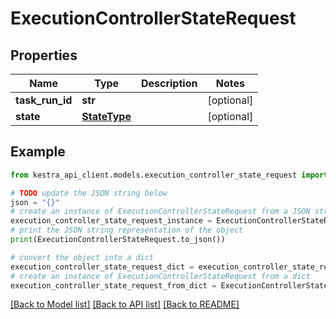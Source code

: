 # ExecutionControllerStateRequest


## Properties

Name | Type | Description | Notes
------------ | ------------- | ------------- | -------------
**task_run_id** | **str** |  | [optional] 
**state** | [**StateType**](StateType.md) |  | [optional] 

## Example

```python
from kestra_api_client.models.execution_controller_state_request import ExecutionControllerStateRequest

# TODO update the JSON string below
json = "{}"
# create an instance of ExecutionControllerStateRequest from a JSON string
execution_controller_state_request_instance = ExecutionControllerStateRequest.from_json(json)
# print the JSON string representation of the object
print(ExecutionControllerStateRequest.to_json())

# convert the object into a dict
execution_controller_state_request_dict = execution_controller_state_request_instance.to_dict()
# create an instance of ExecutionControllerStateRequest from a dict
execution_controller_state_request_from_dict = ExecutionControllerStateRequest.from_dict(execution_controller_state_request_dict)
```
[[Back to Model list]](../README.md#documentation-for-models) [[Back to API list]](../README.md#documentation-for-api-endpoints) [[Back to README]](../README.md)


